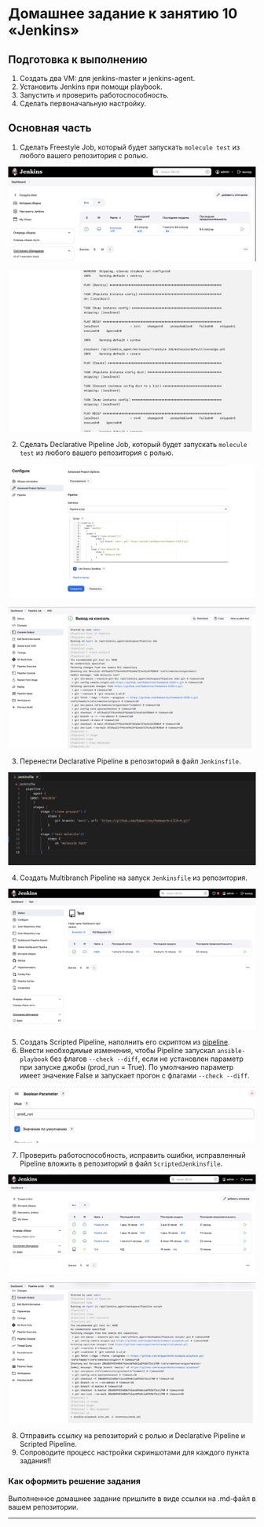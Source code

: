 # Домашнее задание к занятию 10 «Jenkins»

## Подготовка к выполнению

1. Создать два VM: для jenkins-master и jenkins-agent.
2. Установить Jenkins при помощи playbook.
3. Запустить и проверить работоспособность.
4. Сделать первоначальную настройку.

## Основная часть

1. Сделать Freestyle Job, который будет запускать `molecule test` из любого вашего репозитория с ролью.

![img1](img/img1.png)

![img2](img/img2.png)

2. Сделать Declarative Pipeline Job, который будет запускать `molecule test` из любого вашего репозитория с ролью.

![img3](img/img3.png)

![img4](img/img4.png)

3. Перенести Declarative Pipeline в репозиторий в файл `Jenkinsfile`.

![img5](img/img5.png)

4. Создать Multibranch Pipeline на запуск `Jenkinsfile` из репозитория.

![img6](img/img6.png)

5. Создать Scripted Pipeline, наполнить его скриптом из [pipeline](./pipeline).
6. Внести необходимые изменения, чтобы Pipeline запускал `ansible-playbook` без флагов `--check --diff`, если не установлен параметр при запуске джобы (prod_run = True). По умолчанию параметр имеет значение False и запускает прогон с флагами `--check --diff`.

![img9](img/img9.png)

7. Проверить работоспособность, исправить ошибки, исправленный Pipeline вложить в репозиторий в файл `ScriptedJenkinsfile`.

![img7](img/img7.png)

![img8](img/img8.png)

8. Отправить ссылку на репозиторий с ролью и Declarative Pipeline и Scripted Pipeline.
9. Сопроводите процесс настройки скриншотами для каждого пункта задания!!

### Как оформить решение задания

Выполненное домашнее задание пришлите в виде ссылки на .md-файл в вашем репозитории.

---

